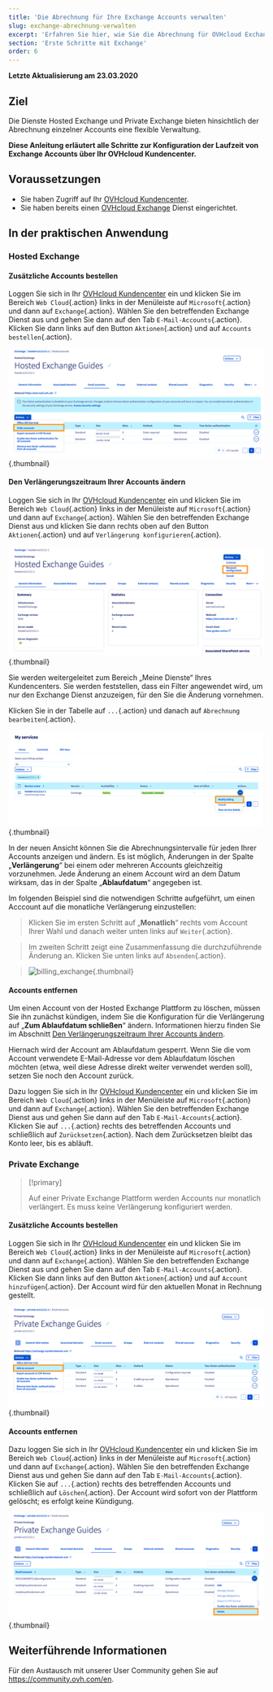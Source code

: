 ```yaml
---
title: 'Die Abrechnung für Ihre Exchange Accounts verwalten'
slug: exchange-abrechnung-verwalten
excerpt: 'Erfahren Sie hier, wie Sie die Abrechnung für OVHcloud Exchange im Kundencenter verwalten'
section: 'Erste Schritte mit Exchange'
order: 6
---
```


**Letzte Aktualisierung am 23.03.2020**

## Ziel

Die Dienste Hosted Exchange und Private Exchange bieten hinsichtlich der Abrechnung einzelner Accounts eine flexible Verwaltung.

**Diese Anleitung erläutert alle Schritte zur Konfiguration der Laufzeit von Exchange Accounts über Ihr OVHcloud Kundencenter.**

## Voraussetzungen

- Sie haben Zugriff auf Ihr [OVHcloud Kundencenter](https://www.ovh.com/auth/?action=gotomanager).
- Sie haben bereits einen [OVHcloud Exchange](https://www.ovh.de/emails/) Dienst eingerichtet.

## In der praktischen Anwendung

### Hosted Exchange 

#### Zusätzliche Accounts bestellen

Loggen Sie sich in Ihr [OVHcloud Kundencenter](https://www.ovh.com/auth/?action=gotomanager) ein und klicken Sie im Bereich `Web Cloud`{.action} links in der Menüleiste auf `Microsoft`{.action} und dann auf `Exchange`{.action}. Wählen Sie den betreffenden Exchange Dienst aus und gehen Sie dann auf den Tab `E-Mail-Accounts`{.action}. Klicken Sie dann links auf den Button `Aktionen`{.action} und auf `Accounts bestellen`{.action}.

![billing_exchange](images/billing-exchange-00.png){.thumbnail}


#### Den Verlängerungszeitraum Ihrer Accounts ändern

Loggen Sie sich in Ihr [OVHcloud Kundencenter](https://www.ovh.com/auth/?action=gotomanager) ein und klicken Sie im Bereich `Web Cloud`{.action} links in der Menüleiste auf `Microsoft`{.action} und dann auf `Exchange`{.action}. Wählen Sie den betreffenden Exchange Dienst aus und klicken Sie dann rechts oben auf den Button `Aktionen`{.action} und auf `Verlängerung konfigurieren`{.action}.

![billing_exchange](images/billing-exchange-01.png){.thumbnail}

Sie werden weitergeleitet zum Bereich „Meine Dienste“ Ihres Kundencenters. Sie werden feststellen, dass ein Filter angewendet wird, um nur den Exchange Dienst anzuzeigen, für den Sie die Änderung vornehmen.

Klicken Sie in der Tabelle auf `...`{.action} und danach auf `Abrechnung bearbeiten`{.action}.

![billing_exchange](images/billing-exchange-02.png){.thumbnail}

In der neuen Ansicht können Sie die Abrechnungsintervalle für jeden Ihrer Accounts anzeigen und ändern. Es ist möglich, Änderungen in der Spalte „**Verlängerung**“ bei einem oder mehreren Accounts gleichzeitig vorzunehmen. Jede Änderung an einem Account wird an dem Datum wirksam, das in der Spalte „**Ablaufdatum**“ angegeben ist. 

Im folgenden Beispiel sind die notwendigen Schritte aufgeführt, um einen Acccount auf die monatliche Verlängerung einzustellen:

> Klicken Sie im ersten Schritt auf „**Monatlich**“ rechts vom Account Ihrer Wahl und danach weiter unten links auf `Weiter`{.action}.

> Im zweiten Schritt zeigt eine Zusammenfassung die durchzuführende Änderung an. Klicken Sie unten links auf `Absenden`{.action}.

> ![billing_exchange](images/billing-exchange-03.gif){.thumbnail}

#### Accounts entfernen

Um einen Account von der Hosted Exchange Plattform zu löschen, müssen Sie ihn zunächst kündigen, indem Sie die Konfiguration für die Verlängerung auf „**Zum Ablaufdatum schließen**“ ändern. Informationen hierzu finden Sie im Abschnitt [Den Verlängerungszeitraum Ihrer Accounts ändern](./#den-verlngerungszeitraum-ihrer-accounts-ndern).

Hiernach wird der Account am Ablaufdatum gesperrt. Wenn Sie die vom Account verwendete E-Mail-Adresse vor dem Ablaufdatum löschen möchten (etwa, weil diese Adresse direkt weiter verwendet werden soll), setzen Sie noch den Account zurück.

Dazu loggen Sie sich in Ihr [OVHcloud Kundencenter](https://www.ovh.com/auth/?action=gotomanager) ein und klicken Sie im Bereich `Web Cloud`{.action} links in der Menüleiste auf `Microsoft`{.action} und dann auf `Exchange`{.action}. Wählen Sie den betreffenden Exchange Dienst aus und gehen Sie dann auf den Tab `E-Mail-Accounts`{.action}. Klicken Sie auf `...`{.action} rechts des betreffenden Accounts und schließlich auf `Zurücksetzen`{.action}. Nach dem Zurücksetzen bleibt das Konto leer, bis es abläuft.

### Private Exchange

> [!primary]
>
> Auf einer Private Exchange Plattform werden Accounts nur monatlich verlängert. Es muss keine Verlängerung konfiguriert werden.

#### Zusätzliche Accounts bestellen

Loggen Sie sich in Ihr [OVHcloud Kundencenter](https://www.ovh.com/auth/?action=gotomanager) ein und klicken Sie im Bereich `Web Cloud`{.action} links in der Menüleiste auf `Microsoft`{.action} und dann auf `Exchange`{.action}. Wählen Sie den betreffenden Exchange Dienst aus und gehen Sie dann auf den Tab `E-Mail-Accounts`{.action}. Klicken Sie dann links auf den Button `Aktionen`{.action} und auf `Account hinzufügen`{.action}. Der Account wird für den aktuellen Monat in Rechnung gestellt.

![billing_exchange](images/billing-exchange-06.png){.thumbnail}


#### Accounts entfernen

Dazu loggen Sie sich in Ihr [OVHcloud Kundencenter](https://www.ovh.com/auth/?action=gotomanager) ein und klicken Sie im Bereich `Web Cloud`{.action} links in der Menüleiste auf `Microsoft`{.action} und dann auf `Exchange`{.action}. Wählen Sie den betreffenden Exchange Dienst aus und gehen Sie dann auf den Tab `E-Mail-Accounts`{.action}. Klicken Sie auf `...`{.action} rechts des betreffenden Accounts und schließlich auf `Löschen`{.action}. Der Account wird sofort von der Plattform gelöscht; es erfolgt keine Kündigung.

![billing_exchange](images/billing-exchange-07.png){.thumbnail}


## Weiterführende Informationen

Für den Austausch mit unserer User Community gehen Sie auf <https://community.ovh.com/en>.
